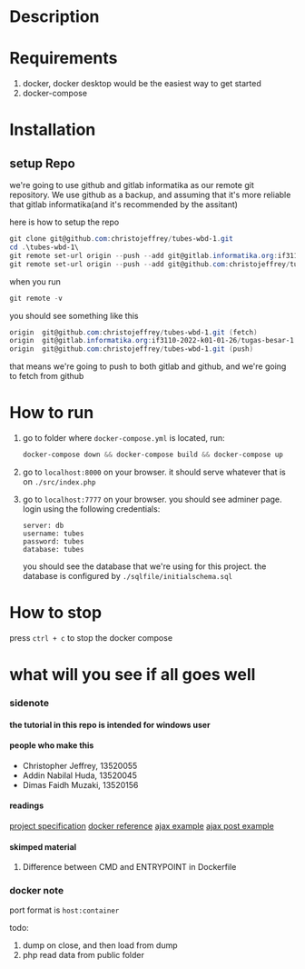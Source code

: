 # Description

# Requirements

1. docker, docker desktop would be the easiest way to get started
2. docker-compose

# Installation

## setup Repo

we're going to use github and gitlab informatika as our remote git repository. We use github as a backup, and assuming that it's more reliable that gitlab informatika(and it's recommended by the assitant)

here is how to setup the repo

```powershell
git clone git@github.com:christojeffrey/tubes-wbd-1.git
cd .\tubes-wbd-1\
git remote set-url origin --push --add git@gitlab.informatika.org:if3110-2022-k01-01-26/tugas-besar-1.git
git remote set-url origin --push --add git@github.com:christojeffrey/tubes-wbd-1.git
```

when you run

```powershell
git remote -v
```

you should see something like this

```powershell
origin  git@github.com:christojeffrey/tubes-wbd-1.git (fetch)
origin  git@gitlab.informatika.org:if3110-2022-k01-01-26/tugas-besar-1.git (push)
origin  git@github.com:christojeffrey/tubes-wbd-1.git (push)
```

that means we're going to push to both gitlab and github, and we're going to fetch from github

# How to run

1. go to folder where `docker-compose.yml` is located, run:

   ```powershell
   docker-compose down && docker-compose build && docker-compose up
   ```

2. go to `localhost:8000` on your browser. it should serve whatever that is on `./src/index.php`
3. go to `localhost:7777` on your browser. you should see adminer page. login using the following credentials:

   ```
   server: db
   username: tubes
   password: tubes
   database: tubes
   ```

   you should see the database that we're using for this project. the database is configured by `./sqlfile/initialschema.sql`

# How to stop

press `ctrl + c` to stop the docker compose

# what will you see if all goes well

### sidenote

#### the tutorial in this repo is intended for windows user

#### people who make this

- Christopher Jeffrey, 13520055
- Addin Nabilal Huda, 13520045
- Dimas Faidh Muzaki, 13520156

#### readings

[project specification](https://docs.google.com/document/d/1bdYy1bAk6tpwYCZfqUxErCIJuESzfYH-n8ijvaNP_Jg/edit)
[docker reference](https://www.section.io/engineering-education/dockerized-php-apache-and-mysql-container-development-environment/)
[ajax example](https://www.w3schools.com/php/php_ajax_php.asp)
[ajax post example](https://stackoverflow.com/questions/9713058/send-post-data-using-xmlhttprequest)

#### skimped material

1. Difference between CMD and ENTRYPOINT in Dockerfile

### docker note

port format is `host:container`

todo:

1. dump on close, and then load from dump
2. php read data from public folder
